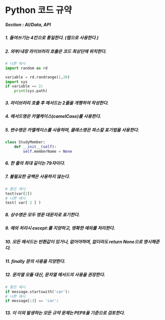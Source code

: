 # Python 코드 규약
##### Section : AI/Data, API

##### 1. 들여쓰기는 4칸으로 통일한다. (탭으로 사용한다.)
##### 2. 외부/내장 라이브러리 호출은 코드 최상단에 위치한다.
```py
# 나쁜 예시
import random as rd

variable = rd.randrange(1,20)
import sys
if variable == 2:
    print(sys.path)
````
##### 3. 라이브러리 호출 후 메서드는 2줄을 개행하여 작성한다.
##### 4. 메서드명은 카멜케이스(camelCase)를 사용한다.
##### 5. 변수명은 카멜케이스를 사용하며, 클래스명은 파스칼 표기법을 사용한다.
```py
class StudyMember:
    def __init__(self):
        self.memberName = None
````
##### 6. 한 줄의 최대 길이는 79자이다.
##### 7. 불필요한 공백은 사용하지 않는다.
```py
# 좋은 예시
test(var[2])
# 나쁜 예시
test( var[ 2 ] )
```
##### 8. 상수명은 모두 영문 대문자로 표기한다.
##### 9. 예외 처리시 except:를 지양하고, 명확한 예외를 처리한다.
##### 10. 모든 메서드는 반환값이 있거나, 없어야하며, 없더라도 return None으로 명시해준다.
##### 11. finally 문의 사용을 지양한다.
##### 12. 문자열 모듈 대신, 문자열 메서드의 사용을 권장한다.
```py
# 좋은 예시
if message.startswith('car'):
# 나쁜 예시
if message[:3] == 'car':
```
##### 13. 이 이외 발생하는 모든 규약 문제는 PEP8을 기준으로 검토한다.
